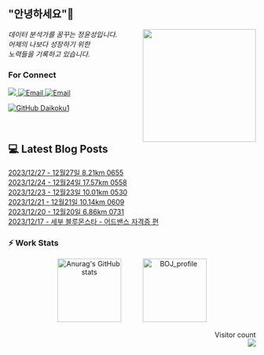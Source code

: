 
<h2> "안녕하세요"👋 </h2>
<img align='right' src="https://user-images.githubusercontent.com/50973778/144942576-b2f10b31-e628-43e4-b7da-3cc2144a5b73.gif" width="230">
<p><em> 데이터 분석가를 꿈꾸는 정윤성입니다.</br> 어제의 나보다 성장하기 위한 </br> 노력들을 기록하고 있습니다.</em></p>

### For Connect
<a href="https://blog.naver.com/jjys9047" target="_blank"><img src="https://img.shields.io/badge/-BLOG-brightgreen?style=flat-square&logo=Bloglovin&logoColor=white">
<a href="https://mail.google.com/mail/?view=cm&amp;fs=1&amp;to=jys9047@gmail.com" target="_blank"><img src="https://img.shields.io/badge/-Gmail-c14438?style=flat-square&logo=Gmail&logoColor=white" alt="Email">
<a href="mailto:jjys9047@naver.com" target="_blank"><img src="https://img.shields.io/badge/-Naver-brightgreen?style=flat-square&logo=Naver&logoColor=white" alt="Email">

[![GitHub Daikoku1](https://img.shields.io/github/followers/Daikoku1?label=follow&style=social)](https://github.com/Daikoku1)

</br>

## 💻 Latest Blog Posts
[2023/12/27 - 12월27일 8.21km 0655](https://blog.naver.com/jjys9047/223305173872?fromRss=true) <br>
[2023/12/24 - 12월24일 17.57km 0558](https://blog.naver.com/jjys9047/223301951175?fromRss=true) <br>
[2023/12/23 - 12월23일 10.01km 0530](https://blog.naver.com/jjys9047/223301382228?fromRss=true) <br>
[2023/12/21 - 12월21일 10.14km 0609](https://blog.naver.com/jjys9047/223299953468?fromRss=true) <br>
[2023/12/20 - 12월20일 6.86km 0731](https://blog.naver.com/jjys9047/223298936692?fromRss=true) <br>
[2023/12/17 - 세부 블루몬스타 - 어드밴스 자격증 편](https://blog.naver.com/jjys9047/223295563543?fromRss=true) <br>


### ⚡ Work Stats
<p align = 'center'>
  <img src="https://github-readme-stats.vercel.app/api?username=Daikoku1&show_icons=true&theme=midnight-purple" alt="Anurag's GitHub stats" height="130" hspace="20"/>
  <img src="http://mazassumnida.wtf/api/v2/generate_badge?boj=jys9047" alt="BOJ_profile" height="130" hspace="20"/>
</p>

<p align="right"> 
  Visitor count<br>
  <img src="https://profile-counter.glitch.me/Daikoku1/count.svg" />
</p>
